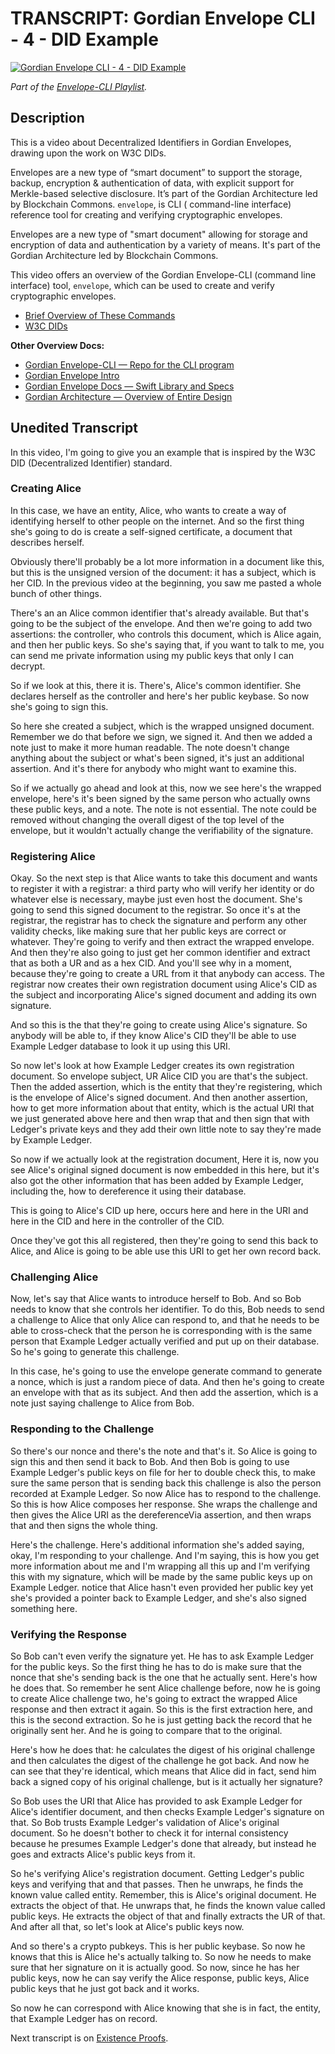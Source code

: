 # TRANSCRIPT: Gordian Envelope CLI - 4 - DID Example

[![Gordian Envelope CLI - 4 - DID Example](https://img.youtube.com/vi/Dvs2CT60_uI/mqdefault.jpg)](https://www.youtube.com/watch?v=Dvs2CT60_uI)

_Part of the [Envelope-CLI Playlist](https://www.youtube.com/playlist?list=PLCkrqxOY1FbooYwJ7ZhpJ_QQk8Az1aCnG)._

## Description

This is a video about Decentralized Identifiers in Gordian Envelopes, drawing upon the work on W3C DIDs.

Envelopes are a new type of “smart document” to support the storage, backup, encryption & authentication of data, with explicit support for Merkle-based selective disclosure. It’s part of the Gordian Architecture led by Blockchain Commons. `envelope`, is CLI ( command-line interface) reference tool for creating and verifying cryptographic envelopes.

Envelopes are a new type of "smart document" allowing for storage and encryption of data and authentication by a variety of means. It's part of the Gordian Architecture led by Blockchain Commons. 

This video offers an overview of the Gordian Envelope-CLI (command line interface) tool, `envelope`, which can be used to create and verify cryptographic envelopes.

* [Brief Overview of These Commands](https://github.com/BlockchainCommons/envelope-cli-swift/blob/master/Docs/5-DID-EXAMPLE.md)
* [W3C DIDs](https://www.w3.org/TR/did-core/)

**Other Overview Docs:**

* [Gordian Envelope-CLI — Repo for the CLI program](https://github.com/BlockchainCommons/envelope-cli-swift)
* [Gordian Envelope Intro](https://www.blockchaincommons.com/introduction/Envelope-Intro/)
* [Gordian Envelope Docs — Swift Library and Specs](https://github.com/BlockchainCommons/Gordian/tree/master/Envelope#articles)
* [Gordian Architecture — Overview of Entire Design](https://github.com/BlockchainCommons/Gordian/blob/master/Architecture/README.md)

## Unedited Transcript

In this video, I'm going to give you an example that is inspired by the W3C DID (Decentralized Identifier) standard.

### Creating Alice

In this case, we have an entity, Alice, who wants to create a way of identifying herself to other people on the internet. And so the first thing she's going to do is create a self-signed certificate, a document that describes herself.

Obviously there'll probably be a lot more information in a document like this, but this is the unsigned version of the document: it has a subject, which is her CID. In the previous video at the beginning, you saw me pasted a whole bunch of other things.

There's an an Alice common identifier that's already available. But that's going to be the subject of the envelope. And then we're going to add two assertions: the controller, who controls this document, which is Alice again, and then her public keys. So she's saying that, if you want to talk to me, you can send me private information using my public keys that only I can decrypt.

So if we look at this, there it is. There's, Alice's common identifier. She declares herself as the controller and here's her public keybase. So now she's going to sign this.

So here she created a subject, which is the wrapped unsigned document. Remember we do that before we sign, we signed it. And then we added a note just to make it more human readable. The note doesn't change anything about the subject or what's been signed, it's just an additional assertion. And it's there for anybody who might want to examine this.

So if we actually go ahead and look at this, now we see here's the wrapped envelope, here's it's been signed by the same person who actually owns these public keys, and a note. The note is not essential. The note could be removed without changing the overall digest of the top level of the envelope, but it wouldn't actually change the verifiability of the signature.

### Registering Alice

Okay. So the next step is that Alice wants to take this document and wants to register it with a registrar: a third party who will verify her identity or do whatever else is necessary, maybe just even host the document. She's going to send this signed document to the registrar. So once it's at the registrar, the registrar has to check the signature and perform any other validity checks, like making sure that her public keys are correct or whatever. They're going to verify and then extract the wrapped envelope. And then they're also going to just get her common identifier and extract that as both a UR and as a hex CID. And you'll see why in a moment, because they're going to create a URL from it that anybody can access. The registrar now creates their own registration document using Alice's CID as the subject and incorporating Alice's signed document and adding its own signature.

And so this is the that they're going to create using Alice's signature. So anybody will be able to, if they know Alice's CID they'll be able to use Example Ledger database to look it up using this URI.

So now let's look at how Example Ledger creates its own registration document. So envelope subject, UR Alice CID you are that's the subject. Then the added assertion, which is the entity that they're registering, which is the envelope of Alice's signed document. And then another assertion, how to get more information about that entity, which is the actual URI that we just generated above here and then wrap that and then sign that with Ledger's private keys and they add their own little note to say they're made by Example Ledger. 

So now if we actually look at the registration document, Here it is, now you see Alice's original signed document is now embedded in this here, but it's also got the other information that has been added by Example Ledger, including the, how to dereference it using their database.

This is going to Alice's CID up here, occurs here and here in the URI and here in the CID and here in the controller of the CID. 

Once they've got this all registered, then they're going to send this back to Alice, and Alice is going to be able use this URI to get her own record back.

### Challenging Alice

Now, let's say that Alice wants to introduce herself to Bob. And so Bob needs to know that she controls her identifier. To do this, Bob needs to send a challenge to Alice that only Alice can respond to, and that he needs to be able to cross-check that the person he is corresponding with is the same person that Example Ledger actually verified and put up on their database. So he's going to generate this challenge.

In this case, he's going to use the envelope generate command to generate a nonce, which is just a random piece of data. And then he's going to create an envelope with that as its subject.  And then add the assertion, which is a note just saying challenge to Alice from Bob.

### Responding to the Challenge

So there's our nonce and there's the note and that's it. So Alice is going to sign this and then send it back to Bob. And then Bob is going to use Example Ledger's public keys on file for her to double check this, to make sure the same person that is sending back this challenge is also the person recorded at Example Ledger. So now Alice has to respond to the challenge. So this is how Alice composes her response. She wraps the challenge and then gives the Alice URI as the dereferenceVia assertion, and then wraps that and then signs the whole thing.

Here's the challenge. Here's additional information she's added saying, okay, I'm responding to your challenge. And I'm saying, this is how you get more information about me and I'm wrapping all this up and I'm verifying this with my signature, which will be made by the same public keys up on Example Ledger. notice that Alice hasn't even provided her public key yet she's provided a pointer back to Example Ledger, and she's also signed something here.

### Verifying the Response

So Bob can't even verify the signature yet. He has to ask Example Ledger for the public keys. So the first thing he has to do is make sure that the nonce that she's sending back is the one that he actually sent. Here's how he does that. So remember he sent Alice challenge before, now he is going to create Alice challenge two, he's going to extract the wrapped Alice response and then extract it again. So this is the first extraction here, and this is the second extraction. So he is just getting back the record that he originally sent her. And he is going to compare that to the original.

Here's how he does that: he calculates the digest of his original challenge and then calculates the digest of the challenge he got back. And now he can see that they're identical, which means that Alice did in fact, send him back a signed copy of his original challenge, but is it actually her signature?

So Bob uses the URI that Alice has provided to ask Example Ledger for Alice's identifier document, and then checks Example Ledger's signature on that. So Bob trusts Example Ledger's validation of Alice's original document. So he doesn't bother to check it for internal consistency because he presumes Example Ledger's done that already, but instead he goes and extracts Alice's public keys from it.

So he's verifying Alice's registration document. Getting Ledger's public keys and verifying that and that passes. Then he unwraps, he finds the known value called entity. Remember, this is Alice's original document. He extracts the object of that. He unwraps that, he finds the known value called public keys. He extracts the object of that and finally extracts the UR of that. And after all that, so let's look at Alice's public keys now.

And so there's a crypto pubkeys. This is her public keybase. So now he knows that this is Alice he's actually talking to. So now he needs to make sure that her signature on it is actually good. So now, since he has her public keys, now he can say verify the Alice response, public keys, Alice public keys that he just got back and it works.

So now he can correspond with Alice knowing that she is in fact, the entity, that Example Ledger has on record. 

Next transcript is on [Existence Proofs](5-EXISTENCE-PROOFS-TRANSCRIPT.md).

